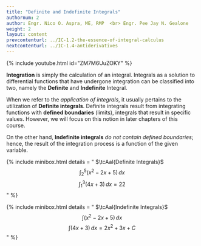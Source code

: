 ```yaml
---
title: "Definite and Indefinite Integrals"
authornum: 2
author: Engr. Nico O. Aspra, ME, RMP  <br> Engr. Pee Jay N. Gealone
weight: 2
layout: content
prevcontenturl: ../IC-1.2-the-essence-of-integral-calculus
nextcontenturl: ../IC-1.4-antiderivatives
---
```


{% include youtube.html 
    id="ZM7M6UuZOKY" 
%}


**Integration** is simply the calculation of an integral. Integrals as a solution to differential functions that have undergone integration can be classified into two, namely the **Definite** and **Indefinite** Integral.

When we refer to the *application of integrals*, it usually pertains to the utilization of **Definite integrals**. Definite integrals result from integrating functions with **defined boundaries** (limits), integrals that result in specific values. However, we will focus on this notion in later chapters of this course.

On the other hand, **Indefinite integrals** *do not contain defined boundaries*; hence, the result of the integration process is a function of the given variable. 


{% include minibox.html
    details = "
    $\tcAal{Definite Integrals}$ 
    $$\int_2^5 (x^2-2x+5) \,dx$$
	$$\int_1^3 (4x+3) \,dx = 22 $$
    "
%}


{% include minibox.html
    details = "
    $\tcAal{Indefinite Integrals}$ 
    $$\int (x^2-2x+5) \,dx$$
	$$\int (4x+3) \,dx = 2x^2+3x+C $$
    "
%}